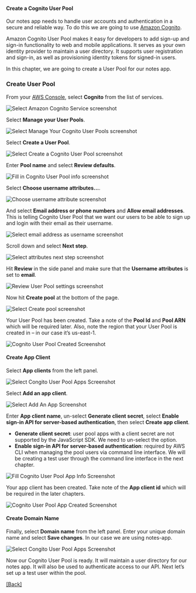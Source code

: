 #### **Create a Cognito User Pool**
Our notes app needs to handle user accounts and authentication in a secure and reliable way. To do this we are going to use [Amazon Cognito](https://aws.amazon.com/cognito/).

Amazon Cognito User Pool makes it easy for developers to add sign-up and sign-in functionality to web and mobile applications. It serves as your own identity provider to maintain a user directory. It supports user registration and sign-in, as well as provisioning identity tokens for signed-in users.

In this chapter, we are going to create a User Pool for our notes app.

### **Create User Pool**
From your [AWS Console](https://console.aws.amazon.com/), select **Cognito** from the list of services.

![Select Amazon Cognito Service screenshot](https://d33wubrfki0l68.cloudfront.net/f6286d9a9aee2103eeb1057c73dd2ee8225682a4/f883c/assets/cognito-user-pool/select-cognito-service.png)

Select **Manage your User Pools**.

![Select Manage Your Cognito User Pools screenshot](https://d33wubrfki0l68.cloudfront.net/086ef76cfd1dd6fe369d8e0918596202207ff3e8/f22cc/assets/cognito-user-pool/select-manage-your-user-pools.png)

Select **Create a User Pool**.

![Select Create a Cognito User Pool screenshot](https://d33wubrfki0l68.cloudfront.net/2f4bb8739c4c773c23226e62ce67966846569a0c/21238/assets/cognito-user-pool/select-create-a-user-pool.png)

Enter **Pool name** and select **Review defaults**.

![Fill in Cognito User Pool info screenshot](https://d33wubrfki0l68.cloudfront.net/7ba5ccf86c5394cde2ffdf6d53cc59823933e807/61267/assets/cognito-user-pool/fill-in-user-pool-info.png)

Select **Choose username attributes…**.

![Choose username attribute screenshot](https://d33wubrfki0l68.cloudfront.net/740b1cf31518f4407f9b00a0e055a9625a9cd30f/3964e/assets/cognito-user-pool/choose-username-attributes.png)

And select **Email address or phone numbers** and **Allow email addresses**. This is telling Cognito User Pool that we want our users to be able to sign up and login with their email as their username.

![Select email address as username screenshot](https://d33wubrfki0l68.cloudfront.net/b29f8be3f349426a19c455479d41696af788666e/08089/assets/cognito-user-pool/select-email-address-as-username.png)

Scroll down and select **Next step**.

![Select attributes next step screenshot](https://d33wubrfki0l68.cloudfront.net/1a7b8e2f2268d283c42fd8f5034598771d88c965/b9290/assets/cognito-user-pool/select-next-step-attributes.png)

Hit **Review** in the side panel and make sure that the **Username attributes** is set to **email**.

![Review User Pool settings screenshot](https://d33wubrfki0l68.cloudfront.net/053694b76cd7fffc56d38f8331cbd9404085d314/d0328/assets/cognito-user-pool/review-user-pool-settings.png)

Now hit **Create pool** at the bottom of the page.

![Select Create pool screenshot](https://d33wubrfki0l68.cloudfront.net/1f82c4f88252f824b6897ff7f93ff76e2e3912d6/b9440/assets/cognito-user-pool/select-create-pool.png)

Your User Pool has been created. Take a note of the **Pool Id** and **Pool ARN** which will be required later. Also, note the region that your User Pool is created in – in our case it’s us-east-1.

![Cognito User Pool Created Screenshot](https://d33wubrfki0l68.cloudfront.net/4dd6c9be158e7509f582d8cd97bdd56e4cfe2092/2c651/assets/cognito-user-pool/user-pool-created.png)

#### **Create App Client**
Select **App clients** from the left panel.

![Select Congito User Pool Apps Screenshot](https://d33wubrfki0l68.cloudfront.net/91c6b75942409a7bbde32bd5314f957bc9b32625/efc30/assets/cognito-user-pool/select-user-pool-apps.png)

Select **Add an app client**.

![Select Add An App Screenshot](https://d33wubrfki0l68.cloudfront.net/e43fd93b27e21a6f4675ff87c7bc13912cf4fab7/5b6d5/assets/cognito-user-pool/select-add-an-app.png)

Enter **App client name**, un-select **Generate client secret**, select **Enable sign-in API for server-based authentication**, then select **Create app client**.

* **Generate client secret**: user pool apps with a client secret are not supported by the JavaScript SDK. We need to un-select the option.  
* **Enable sign-in API for server-based authentication**: required by AWS CLI when managing the pool users via command line interface. We will be creating a test user through the command line interface in the next chapter.

![Fill Cognito User Pool App Info Screenshot](https://d33wubrfki0l68.cloudfront.net/6b0693fcdc6de18815df557c8df7cccb10647a8b/60735/assets/cognito-user-pool/fill-user-pool-app-info.png)

Your app client has been created. Take note of the **App client id** which will be required in the later chapters.

![Cognito User Pool App Created Screenshot](https://d33wubrfki0l68.cloudfront.net/1f10ab9dd391d3f7cb8da86de813b13014db2cf1/748be/assets/cognito-user-pool/user-pool-app-created.png)

#### **Create Domain Name**
Finally, select **Domain name** from the left panel. Enter your unique domain name and select **Save changes**. In our case we are using notes-app.

![Select Congito User Pool Apps Screenshot](https://d33wubrfki0l68.cloudfront.net/ab758c07dc2efa0c0ac75bed3e80b9b41bd8341f/02a1e/assets/cognito-user-pool/user-pool-domain-name.png)

Now our Cognito User Pool is ready. It will maintain a user directory for our notes app. It will also be used to authenticate access to our API. Next let’s set up a test user within the pool.


[[Back]](https://github.com/eksant/serverless-react-aws)
